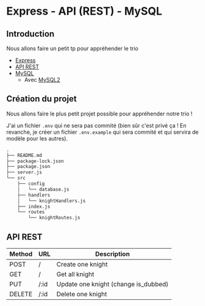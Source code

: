 # Express - API (REST) - MySQL

## Introduction

Nous allons faire un petit tp pour appréhender le trio

-   [Express](https://expressjs.com/)
-   [API REST](https://www.redhat.com/en/topics/api/what-is-a-rest-api)
-   [MySQL](https://www.mysql.com/fr/)
    -   Avec [MySQL2](https://www.npmjs.com/package/mysql2)

## Création du projet

Nous allons faire le plus petit projet possible pour appréhender notre trio !

J'ai un fichier `.env` qui ne sera pas commité (bien sûr c'est privé ça ! En revanche, je créer un fichier `.env.example` qui sera commité et qui servira de modèle pour les autres).

```txt
.
├── README.md
├── package-lock.json
├── package.json
├── server.js
└── src
    ├── config
    │   └── database.js
    ├── handlers
    │   └── knightHandlers.js
    ├── index.js
    └── routes
        └── knightRoutes.js
```

## API REST

| Method | URL  | Description                          |
| ------ | ---- | ------------------------------------ |
| POST   | /    | Create one knight                    |
| GET    | /    | Get all knight                       |
| PUT    | /:id | Update one knight (change is_dubbed) |
| DELETE | /:id | Delete one knight                    |
